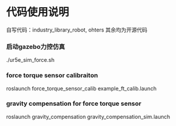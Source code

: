 
# 代码使用说明
自写代码：industry_library_robot, ohters
其余均为开源代码
### 启动gazebo力控仿真
./ur5e_sim_force.sh
### force torque sensor calibraiton
roslaunch force_torque_sensor_calib example_ft_calib.launch
### gravity compensation for force torque sensor
roslaunch gravity_compensation gravity_compensation_sim.launch
